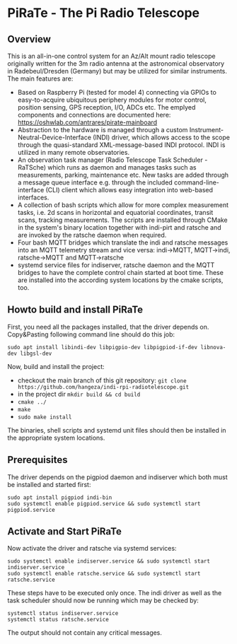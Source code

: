 # PiRaTe - The Pi Radio Telescope

## Overview
This is an all-in-one control system for an Az/Alt mount radio telescope originally written for the 3m radio antenna at the astronomical observatory in Radebeul/Dresden (Germany) but may be utilized for similar instruments. 
The main features are:
- Based on Raspberry Pi (tested for model 4) connecting via GPIOs to easy-to-acquire ubiquitous periphery modules for motor control, position sensing, GPS reception, I/O, ADCs etc. The emplyed components and connections are documented here: https://oshwlab.com/antrares/pirate-mainboard
- Abstraction to the hardware is managed through a custom Instrument-Neutral-Device-Interface (INDI) driver, which allows access to the scope through the quasi-standard XML-message-based INDI protocol. INDI is utilized in many remote observatories.
- An observation task manager (Radio Telescope Task Scheduler - RaTSche) which runs as daemon and manages tasks such as measurements, parking, maintenance etc. New tasks are added through a message queue interface e.g. through the included command-line-interface (CLI) client which allows easy integration into web-based interfaces.
- A collection of bash scripts which allow for more complex measurement tasks, i.e. 2d scans in horizontal and equatorial coordinates, transit scans, tracking measurements. The scripts are installed through CMake in the system's binary location together with indi-pirt and ratsche and are invoked by the ratsche daemon when required.
- Four bash MQTT bridges which translate the indi and ratsche messages into an MQTT telemetry stream and vice versa: indi->MQTT, MQTT->indi, ratsche->MQTT and MQTT->ratsche
- systemd service files for indiserver, ratsche daemon and the MQTT bridges to have the complete control chain started at boot time. These are installed into the according system locations by the cmake scripts, too.

## Howto build and install PiRaTe
First, you need all the packages installed, that the driver depends on. Copy&Pasting following command line should do this job:

`sudo apt install libindi-dev libpigpio-dev libpigpiod-if-dev libnova-dev libgsl-dev`

Now, build and install the project:
- checkout the main branch of this git repository: `git clone https://github.com/hangeza/indi-rpi-radiotelescope.git`
- in the project dir `mkdir build && cd build`
- `cmake ../`
- `make`
- `sudo make install`

The binaries, shell scripts and systemd unit files should then be installed in the appropriate system locations.

## Prerequisites
The driver depends on the pigpiod daemon and indiserver which both must be installed and started first:
```
sudo apt install pigpiod indi-bin
sudo systemctl enable pigpiod.service && sudo systemctl start pigpiod.service
```

## Activate and Start PiRaTe
Now activate the driver and ratsche via systemd services:

    sudo systemctl enable indiserver.service && sudo systemctl start indiserver.service
    sudo systemctl enable ratsche.service && sudo systemctl start ratsche.service

These steps have to be executed only once. The indi driver as well as the task scheduler should now be running which may be checked by:

    systemctl status indiserver.service
    systemctl status ratsche.service

The output should not contain any critical messages.
